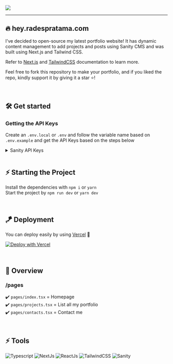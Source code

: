 ![](https://dl.dropbox.com/s/iehws54cwmifjog/banner.png?dl=0)

---

## 🔥 hey.radespratama.com

I've decided to open-source my latest portfolio website! It has dynamic content management to add projects and posts using Sanity CMS and was built using Next.js and Tailwind CSS.

Refer to [Next.js](https://nextjs.org/docs/) and [TailwindCSS](https://tailwindcss.com/docs/installation) documentation to learn more.

Feel free to fork this repository to make your portfolio, and if you liked the repo, kindly support it by giving it a star ⭐!

<br />

## 🛠 Get started

### Getting the API Keys

Create an `.env.local` or `.env` and follow the variable name based on `.env.example` and get the API Keys based on the steps below

<details>
<summary>Sanity API Keys</summary>
<p>

1. Create a Sanity account <br>

2. Create new project <br>

3. `npm install -g @sanity/cli && sanity init` <br>

4. After you create new project, Go to your project, you will see the PROJECT ID at the top <br>
   ![](https://dl.dropbox.com/s/ze0grkuyyuzpgu4/tutorial.png?dl=0)

5. Put it into the environment variables according to `.env.example` and you're all set! <br>
</p>
</details>

<br />

## ⚡ Starting the Project

Install the dependencies with `npm i` or `yarn`  
Start the project by `npm run dev` or `yarn dev`

<br />

## 🪁 Deployment

You can deploy easily by using [Vercel](https://vercel.com/) 🎉

[![Deploy with Vercel](https://vercel.com/button)](https://vercel.com/new/clone?repository-url=https%3A%2F%2Fgithub.com%2Fradespratama%2Fhi)

<br />

## 📌 Overview

### /pages

✔️ `pages/index.tsx` = Homepage <br/>
✔️ `pages/projects.tsx` = List all my portfolio <br/>
✔️ `pages/contacts.tsx` = Contact me

<br />

## ⚡ Tools

![Typescript](https://img.shields.io/badge/Typescript-355DAB?style=for-the-badge&logo=Typescript&logoColor=white)
![NextJs](https://img.shields.io/badge/NextJs-1F2937?style=for-the-badge&logo=next.js&logoColor=white)
![ReactJs](https://img.shields.io/badge/React-585455?style=for-the-badge&logo=react&logoColor=white)
![TailwindCSS](https://img.shields.io/badge/TailwindCSS-0284C7?style=for-the-badge&logo=tailwindcss&logoColor=white)
![Sanity](https://img.shields.io/badge/SANITY-FFA451?style=for-the-badge&logo=sanity&logoColor=white)

<br />
